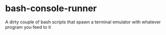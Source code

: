 # bash-console-runner
A dirty couple of bash scripts that spawn a terminal emulator with whatever program you feed to it
